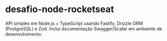# desafio-node-rocketseat
API simples em Node.js + TypeScript usando Fastify, Drizzle ORM (PostgreSQL) e Zod. Inclui documentação Swagger/Scalar em ambiente de desenvolvimento.
